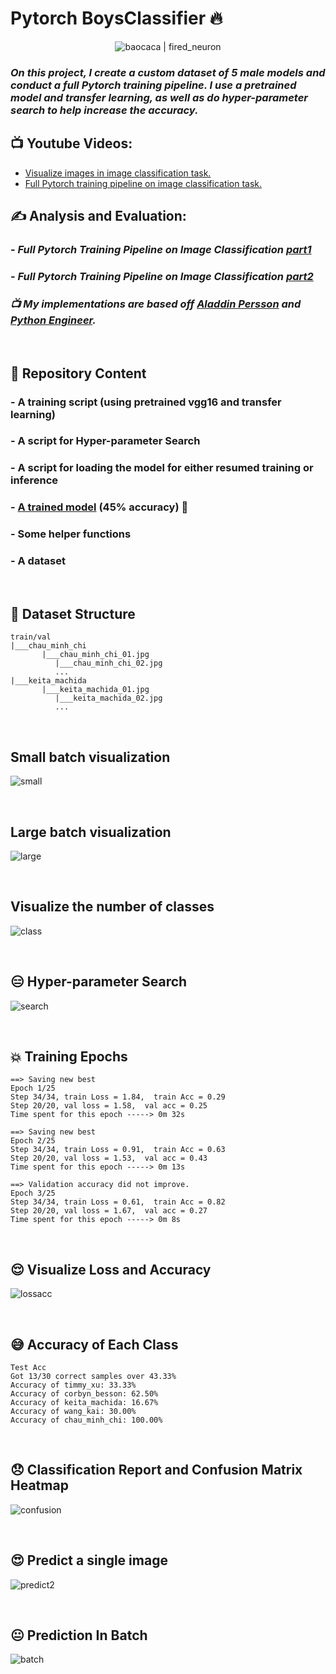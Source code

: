 # Pytorch BoysClassifier 🔥

<div align="center">
  <img alt="baocaca | fired_neuron" src="https://photo-cms-tpo.zadn.vn/Uploaded/2022/uug_onattvnat/2020_12_01/Machida_gif_1__JWXT.gif" />
</div>

### _On this project, I create a custom dataset of 5 male models and conduct a full Pytorch training pipeline. I use a pretrained model and transfer learning, as well as do hyper-parameter search to help increase the accuracy._

## 📺 **Youtube Videos:**

<!-- YOUTUBE:START -->

- [Visualize images in image classification task.](https://www.youtube.com/watch?v=vzr0pAU0BC0)
- [Full Pytorch training pipeline on image classification task.](https://www.youtube.com/watch?v=tfYR8JMt0xA)
<!-- YOUTUBE:END -->

## **✍️ Analysis and Evaluation:**

### - _Full Pytorch Training Pipeline on Image Classification [part1]_

### - _Full Pytorch Training Pipeline on Image Classification [part2]_

### _📺 My implementations are based off [Aladdin Persson] and [Python Engineer]._

&nbsp;

## **🎲 Repository Content**

### - A training script (using pretrained vgg16 and transfer learning)

### - A script for Hyper-parameter Search

### - A script for loading the model for either resumed training or inference

### - [A trained model] (45% accuracy) 😬

### - Some helper functions

### - A dataset

&nbsp;

## **📰 Dataset Structure**

    train/val
    |___chau_minh_chi
           |___chau_minh_chi_01.jpg
              |___chau_minh_chi_02.jpg
              ...
    |___keita_machida
           |___keita_machida_01.jpg
              |___keita_machida_02.jpg
              ...

&nbsp;

## **Small batch visualization**

![small](images/small.JPG)

&nbsp;

## **Large batch visualization**

![large](images/batch.JPG)

&nbsp;

## **Visualize the number of classes**

![class](images/class.JPG)

&nbsp;

## **😑 Hyper-parameter Search**

![search](images/Search.JPG)

&nbsp;

## **💥 Training Epochs**

    ==> Saving new best
    Epoch 1/25
    Step 34/34, train Loss = 1.84,  train Acc = 0.29
    Step 20/20, val loss = 1.58,  val acc = 0.25
    Time spent for this epoch -----> 0m 32s

    ==> Saving new best
    Epoch 2/25
    Step 34/34, train Loss = 0.91,  train Acc = 0.63
    Step 20/20, val loss = 1.53,  val acc = 0.43
    Time spent for this epoch -----> 0m 13s

    ==> Validation accuracy did not improve.
    Epoch 3/25
    Step 34/34, train Loss = 0.61,  train Acc = 0.82
    Step 20/20, val loss = 1.67,  val acc = 0.27
    Time spent for this epoch -----> 0m 8s

&nbsp;

## **😌 Visualize Loss and Accuracy**

![lossacc](images/newdrawing.JPG)

&nbsp;

## **😅 Accuracy of Each Class**

    Test Acc
    Got 13/30 correct samples over 43.33%
    Accuracy of timmy_xu: 33.33%
    Accuracy of corbyn_besson: 62.50%
    Accuracy of keita_machida: 16.67%
    Accuracy of wang_kai: 30.00%
    Accuracy of chau_minh_chi: 100.00%

&nbsp;

## **😞 Classification Report and Confusion Matrix Heatmap**

![confusion](images/confusion.PNG)

&nbsp;

## **😍 Predict a single image**

![predict2](images/pred2.PNG)

&nbsp;

## **😐 Prediction In Batch**

![batch](images/vismo.JPG)

[part1]: https://blogbybao.wordpress.com/2022/02/13/full-pytorch-training-pipeline-on-image-classification-task/
[part2]: https://blogbybao.wordpress.com/2022/02/14/full-pytorch-training-pipeline-on-image-classification-task-part2/
[aladdin persson]: https://www.youtube.com/playlist?list=PLhhyoLH6IjfxeoooqP9rhU3HJIAVAJ3Vz
[python engineer]: https://www.youtube.com/playlist?list=PLqnslRFeH2UrcDBWF5mfPGpqQDSta6VK4
[a trained model]: https://drive.google.com/file/d/1-liCPmZJwdZ-ymBap13gpLSxwfms5PmP/view?usp=sharing
